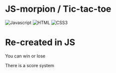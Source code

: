 # JS-morpion / Tic-tac-toe
![Javascript](https://img.shields.io/badge/JavaScript-323330?style=for-the-badge&logo=javascript&logoColor=F7DF1E) 
![HTML](https://img.shields.io/badge/HTML5-E34F26?style=for-the-badge&logo=html5&logoColor=white)
![CSS3](https://img.shields.io/badge/CSS3-1572B6?style=for-the-badge&logo=css3&logoColor=white)

<h1>Re-created in JS</h1>
<p>You can win or lose</p>
<p>There is a score system</p>


